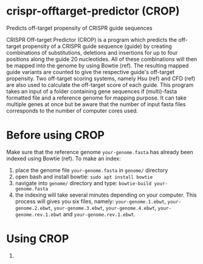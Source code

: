 # crispr-offtarget-predictor (CROP)
Predicts off-target propensity of CRISPR guide sequences

CRISPR Off-target Predictor (CROP) is a program which predicts the off-target propensity of a CRISPR guide sequence (guide) by creating combinations of substitutions, deletions and insertions for up to four positions along the guide 20 nucleotides. All of these combinations will then be mapped into the genome by using Bowtie (ref). The resulting mapped guide variants are counted to give the respective guide's off-target propensity. Two off-target scoring systems, namely Hsu (ref) and CFD (ref) are also used to calculate the off-target score of each guide. This program takes an input of a folder containing gene sequences if (multi)-fasta formatted file and a reference genome for mapping purpose. It can take multiple genes at once but be aware that the number of input fasta files corresponds to the number of computer cores used.

# Before using CROP
Make sure that the reference genome `your-genome.fasta` has already been indexed using Bowtie (ref). To make an index:
1. place the genome file `your-genome.fasta` in `genome/` directory
2. open bash and install bowtie: `sudo apt install bowtie`
3. navigate into `genome/` directory and type: `bowtie-build your-genome.fasta`
4. the indexing will take several minutes depending on your computer. This process will gives you six files, namely: `your-genome.1.ebwt`, `your-genome.2.ebwt`, `your-genome.3.ebwt`, `your-genome.4.ebwt`, `your-genome.rev.1.ebwt` and `your-genome.rev.1.ebwt`.

# Using CROP
1.

